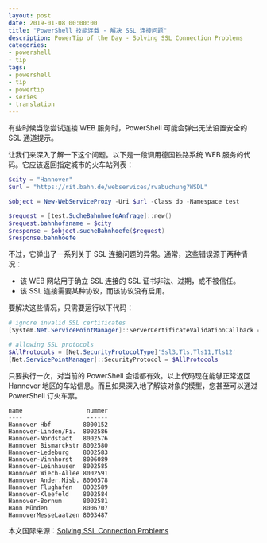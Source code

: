 ```yaml
---
layout: post
date: 2019-01-08 00:00:00
title: "PowerShell 技能连载 - 解决 SSL 连接问题"
description: PowerTip of the Day - Solving SSL Connection Problems
categories:
- powershell
- tip
tags:
- powershell
- tip
- powertip
- series
- translation
---
```

有些时候当您尝试连接 WEB 服务时，PowerShell 可能会弹出无法设置安全的 SSL 通道提示。

让我们来深入了解一下这个问题。以下是一段调用德国铁路系统 WEB 服务的代码。它应该返回指定城市的火车站列表：

```powershell
$city = "Hannover"
$url = "https://rit.bahn.de/webservices/rvabuchung?WSDL"

$object = New-WebServiceProxy -Uri $url -Class db -Namespace test

$request = [test.SucheBahnhoefeAnfrage]::new()
$request.bahnhofsname = $city
$response = $object.sucheBahnhoefe($request)
$response.bahnhoefe
```

不过，它弹出了一系列关于 SSL 连接问题的异常。通常，这些错误源于两种情况：

* 该 WEB 网站用于确立 SSL 连接的 SSL 证书非法、过期，或不被信任。
* 该 SSL 连接需要某种协议，而该协议没有启用。

要解决这些情况，只需要运行以下代码：

```powershell
# ignore invalid SSL certificates
[System.Net.ServicePointManager]::ServerCertificateValidationCallback = {$true}

# allowing SSL protocols
$AllProtocols = [Net.SecurityProtocolType]'Ssl3,Tls,Tls11,Tls12'
[Net.ServicePointManager]::SecurityProtocol = $AllProtocols
```

只要执行一次，对当前的 PowerShell 会话都有效。以上代码现在能够正常返回 Hannover 地区的车站信息。而且如果深入地了解该对象的模型，您甚至可以通过 PowerShell 订火车票。

    name                  nummer
    ----                  ------
    Hannover Hbf         8000152
    Hannover-Linden/Fi.  8002586
    Hannover-Nordstadt   8002576
    Hannover Bismarckstr 8002580
    Hannover-Ledeburg    8002583
    Hannover-Vinnhorst   8006089
    Hannover-Leinhausen  8002585
    Hannover Wiech-Allee 8002591
    Hannover Ander.Misb. 8000578
    Hannover Flughafen   8002589
    Hannover-Kleefeld    8002584
    Hannover-Bornum      8002581
    Hann Münden          8006707
    HannoverMesseLaatzen 8003487

<!--more-->
本文国际来源：[Solving SSL Connection Problems](https://community.idera.com/database-tools/powershell/powertips/b/tips/posts/solving-ssl-connection-problems)
